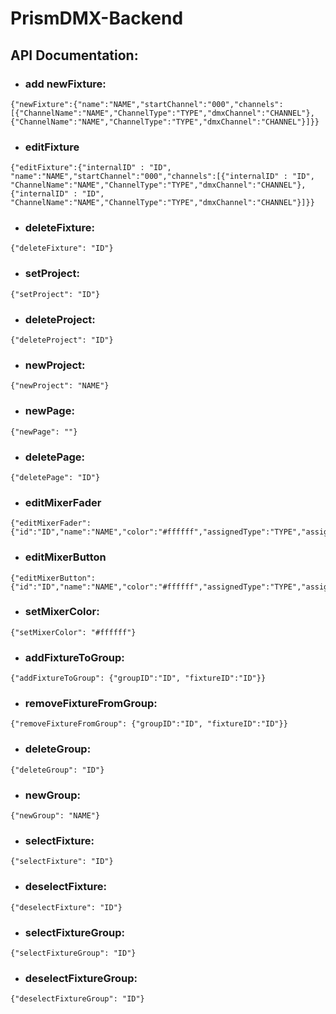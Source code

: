 # PrismDMX-Backend

## API Documentation:

- ### add newFixture:
```
{"newFixture":{"name":"NAME","startChannel":"000","channels":[{"ChannelName":"NAME","ChannelType":"TYPE","dmxChannel":"CHANNEL"},{"ChannelName":"NAME","ChannelType":"TYPE","dmxChannel":"CHANNEL"}]}}
```

- ### editFixture
```
{"editFixture":{"internalID" : "ID", "name":"NAME","startChannel":"000","channels":[{"internalID" : "ID", "ChannelName":"NAME","ChannelType":"TYPE","dmxChannel":"CHANNEL"},{"internalID" : "ID", "ChannelName":"NAME","ChannelType":"TYPE","dmxChannel":"CHANNEL"}]}}
```

- ### deleteFixture:
```
{"deleteFixture": "ID"}
```

- ### setProject:
```
{"setProject": "ID"}
```

- ### deleteProject:
```
{"deleteProject": "ID"}
```

- ### newProject:
```
{"newProject": "NAME"}
```

- ### newPage:
```
{"newPage": ""}
```

- ### deletePage:
```
{"deletePage": "ID"}
```

- ### editMixerFader
```
{"editMixerFader":{"id":"ID","name":"NAME","color":"#ffffff","assignedType":"TYPE","assignedID":"ID"}}
```

- ### editMixerButton
```
{"editMixerButton":{"id":"ID","name":"NAME","color":"#ffffff","assignedType":"TYPE","assignedID":"ID"}}
```

- ### setMixerColor:
```
{"setMixerColor": "#ffffff"}
```

- ### addFixtureToGroup:
```
{"addFixtureToGroup": {"groupID":"ID", "fixtureID":"ID"}}
```

- ### removeFixtureFromGroup:
```
{"removeFixtureFromGroup": {"groupID":"ID", "fixtureID":"ID"}}
```

- ### deleteGroup:
```
{"deleteGroup": "ID"}
```

- ### newGroup:
```
{"newGroup": "NAME"}
```

- ### selectFixture:
```
{"selectFixture": "ID"}
```

- ### deselectFixture:
```
{"deselectFixture": "ID"}
```

- ### selectFixtureGroup:
```
{"selectFixtureGroup": "ID"}
```

- ### deselectFixtureGroup:
```
{"deselectFixtureGroup": "ID"}
```